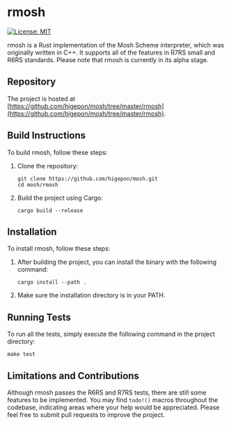 # rmosh

[![License: MIT](https://img.shields.io/badge/License-MIT-green.svg)](https://opensource.org/licenses/MIT)

rmosh is a Rust implementation of the Mosh Scheme interpreter, which was originally written in C++. It supports all of the features in R7RS small and R6RS standards. Please note that rmosh is currently in its alpha stage.

## Repository

The project is hosted at [https://github.com/higepon/mosh/tree/master/rmosh](https://github.com/higepon/mosh/tree/master/rmosh).

## Build Instructions

To build rmosh, follow these steps:

1. Clone the repository:
   ```
   git clone https://github.com/higepon/mosh.git
   cd mosh/rmosh
   ```

2. Build the project using Cargo:
   ```
   cargo build --release
   ```

## Installation

To install rmosh, follow these steps:

1. After building the project, you can install the binary with the following command:
   ```
   cargo install --path .
   ```

2. Make sure the installation directory is in your PATH.

## Running Tests

To run all the tests, simply execute the following command in the project directory:

```
make test
```

## Limitations and Contributions

Although rmosh passes the R6RS and R7RS tests, there are still some features to be implemented. You may find `todo!()` macros throughout the codebase, indicating areas where your help would be appreciated. Please feel free to submit pull requests to improve the project.